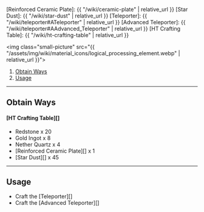 [Reinforced Ceramic Plate]: {{ "/wiki/ceramic-plate" | relative_url }}
[Star Dust]: {{ "/wiki/star-dust" | relative_url }}
[Teleporter]: {{ "/wiki/teleporter#ATeleporter" | relative_url }}
[Advanced Teleporter]: {{ "/wiki/teleporter#AAdvanced_Teleporter" | relative_url }}
[HT Crafting Table]: {{ "/wiki/ht-crafting-table" | relative_url }}

<img class="small-picture" src="{{ "/assets/img/wiki/material_icons/logical_processing_element.webp" | relative_url }}">

<div class="article-content">
<ol>
    <li><a href="#obtain-ways">Obtain Ways</a></li>
    <li><a href="#usage">Usage</a></li>
</ol>
</div>

---

## Obtain Ways

#### [HT Crafting Table][]

- Redstone x 20  
- Gold Ingot x 8  
- Nether Quartz x 4  
- [Reinforced Ceramic Plate][] x 1  
- [Star Dust][] x 45  

---

## Usage

- Craft the [Teleporter][]  
- Craft the [Advanced Teleporter][]
